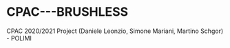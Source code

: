 # CPAC---BRUSHLESS
CPAC 2020/2021 Project (Daniele Leonzio, Simone Mariani, Martino Schgor) - POLIMI

